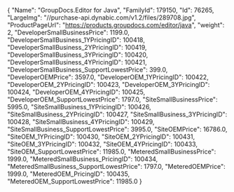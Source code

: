 {
    "Name": "GroupDocs.Editor for Java",
    "FamilyId": 179150,
    "Id": 76265,
    "LargeImg": "//purchase-api.dynabic.com/v1.2/files/289708.jpg",
    "ProductPageUrl": "https://products.groupdocs.com/editor/java",
    "weight": 2,
    "DeveloperSmallBusinessPrice": 1199.0,
    "DeveloperSmallBusiness_1YPricingID": 100418,
    "DeveloperSmallBusiness_2YPricingID": 100419,
    "DeveloperSmallBusiness_3YPricingID": 100420,
    "DeveloperSmallBusiness_4YPricingID": 100421,
    "DeveloperSmallBusiness_SupportLowestPrice": 399.0,
    "DeveloperOEMPrice": 3597.0,
    "DeveloperOEM_1YPricingID": 100422,
    "DeveloperOEM_2YPricingID": 100423,
    "DeveloperOEM_3YPricingID": 100424,
    "DeveloperOEM_4YPricingID": 100425,
    "DeveloperOEM_SupportLowestPrice": 1797.0,
    "SiteSmallBusinessPrice": 5995.0,
    "SiteSmallBusiness_1YPricingID": 100426,
    "SiteSmallBusiness_2YPricingID": 100427,
    "SiteSmallBusiness_3YPricingID": 100428,
    "SiteSmallBusiness_4YPricingID": 100429,
    "SiteSmallBusiness_SupportLowestPrice": 3995.0,
    "SiteOEMPrice": 16786.0,
    "SiteOEM_1YPricingID": 100430,
    "SiteOEM_2YPricingID": 100431,
    "SiteOEM_3YPricingID": 100432,
    "SiteOEM_4YPricingID": 100433,
    "SiteOEM_SupportLowestPrice": 11985.0,
    "MeteredSmallBusinessPrice": 1999.0,
    "MeteredSmallBusiness_PricingID": 100434,
    "MeteredSmallBusiness_SupportLowestPrice": 1797.0,
    "MeteredOEMPrice": 1999.0,
    "MeteredOEM_PricingID": 100435,
    "MeteredOEM_SupportLowestPrice": 11985.0
}